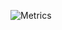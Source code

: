 ![Metrics](https://metrics.lecoq.io/akmallxx?template=classic&achievements=1&pagespeed=1&base=header%2C%20activity%2C%20community%2C%20repositories%2C%20metadata&base.indepth=false&base.hireable=false&base.skip=false&achievements=false&achievements.threshold=B&achievements.secrets=true&achievements.display=detailed&achievements.limit=0&pagespeed=false&pagespeed.url=.user.website&pagespeed.detailed=false&pagespeed.screenshot=false&pagespeed.pwa=false&config.timezone=Asia%2FJakarta)
